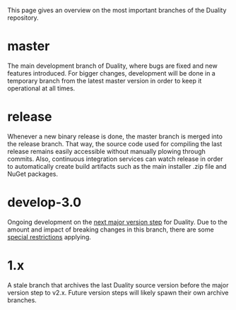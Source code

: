 This page gives an overview on the most important branches of the Duality repository.

# master

The main development branch of Duality, where bugs are fixed and new features introduced. For bigger changes, development will be done in a temporary branch from the latest master version in order to keep it operational at all times.

# release

Whenever a new binary release is done, the master branch is merged into the release branch. That way, the source code used for compiling the last release remains easily accessible without manually plowing through commits. Also, continuous integration services can watch release in order to automatically create build artifacts such as the main installer .zip file and NuGet packages.

# develop-3.0

Ongoing development on the [next major version step](https://github.com/AdamsLair/duality/milestone/6) for Duality. Due to the amount and impact of breaking changes in this branch, there are some [special restrictions](https://github.com/AdamsLair/duality/wiki/Development-Cycle) applying.

# 1.x

A stale branch that archives the last Duality source version before the major version step to v2.x. Future version steps will likely spawn their own archive branches.